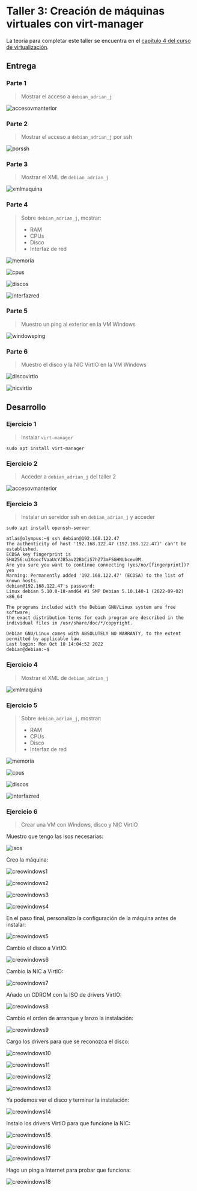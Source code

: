 # Taller 3: Creación de máquinas virtuales con virt-manager

La teoría para completar este taller se encuentra en el [capítulo 4 del curso de virtualización](https://github.com/josedom24/curso_virtualizacion_linux).

## Entrega

### Parte 1

> Mostrar el acceso a `debian_adrian_j`

![accesovmanterior](https://i.imgur.com/eMpMCGc.png)

### Parte 2

> Mostrar el acceso a `debian_adrian_j` por ssh

![porssh](https://i.imgur.com/WXYgSQm.png)

### Parte 3

> Mostrar el XML de `debian_adrian_j`

![xmlmaquina](https://i.imgur.com/qN8nOiD.png)

### Parte 4

> Sobre `debian_adrian_j`, mostrar:
>
> - RAM
> - CPUs
> - Disco
> - Interfaz de red

![memoria](https://i.imgur.com/rs80Vdw.png)

![cpus](https://i.imgur.com/tbQENGv.png)

![discos](https://i.imgur.com/VAnuC7u.png)

![interfazred](https://i.imgur.com/fJR8q8J.png)

### Parte 5

> Muestro un ping al exterior en la VM Windows

![windowsping](https://i.imgur.com/UHWLRwa.png)

### Parte 6

> Muestro el disco y la NIC VirtIO en la VM Windows

![discovirtio](https://i.imgur.com/guZGv22.png)

![nicvirtio](https://i.imgur.com/Bkyjnrn.png)

## Desarrollo

### Ejercicio 1

> Instalar `virt-manager`

```shell
sudo apt install virt-manager
```

### Ejercicio 2

> Acceder a `debian_adrian_j` del taller 2

![accesovmanterior](https://i.imgur.com/eMpMCGc.png)

### Ejercicio 3

> Instalar un servidor ssh en `debian_adrian_j` y acceder

```shell
sudo apt install openssh-server
```

```shell
atlas@olympus:~$ ssh debian@192.168.122.47
The authenticity of host '192.168.122.47 (192.168.122.47)' can't be established.
ECDSA key fingerprint is SHA256:u1XoocfVaaUcYJ85av22BbCiS7hZ73mFSGHNUbcev0M.
Are you sure you want to continue connecting (yes/no/[fingerprint])? yes
Warning: Permanently added '192.168.122.47' (ECDSA) to the list of known hosts.
debian@192.168.122.47's password:
Linux debian 5.10.0-18-amd64 #1 SMP Debian 5.10.140-1 (2022-09-02) x86_64

The programs included with the Debian GNU/Linux system are free software;
the exact distribution terms for each program are described in the
individual files in /usr/share/doc/*/copyright.

Debian GNU/Linux comes with ABSOLUTELY NO WARRANTY, to the extent
permitted by applicable law.
Last login: Mon Oct 10 14:04:52 2022
debian@debian:~$
```

### Ejercicio 4

> Mostrar el XML de `debian_adrian_j`

![xmlmaquina](https://i.imgur.com/qN8nOiD.png)

### Ejercicio 5

> Sobre `debian_adrian_j`, mostrar:
>
> - RAM
> - CPUs
> - Disco
> - Interfaz de red

![memoria](https://i.imgur.com/rs80Vdw.png)

![cpus](https://i.imgur.com/tbQENGv.png)

![discos](https://i.imgur.com/VAnuC7u.png)

![interfazred](https://i.imgur.com/fJR8q8J.png)

### Ejercicio 6

> Crear una VM con Windows, disco y NIC VirtIO

Muestro que tengo las isos necesarias:

![isos](https://i.imgur.com/I55EZGd.png)

Creo la máquina:

![creowindows1](https://i.imgur.com/hBRXb87.png)

![creowindows2](https://i.imgur.com/RQ0ALjp.png)

![creowindows3](https://i.imgur.com/3V7UzCv.png)

![creowindows4](https://i.imgur.com/oxxRwYp.png)

En el paso final, personalizo la configuración de la máquina antes de instalar:

![creowindows5](https://i.imgur.com/BcvFnry.png)

Cambio el disco a VirtIO:

![creowindows6](https://i.imgur.com/596e8Ys.png)

Cambio la NIC a VirtIO:

![creowindows7](https://i.imgur.com/jPqVyTf.png)

Añado un CDROM con la ISO de drivers VirtIO:

![creowindows8](https://i.imgur.com/LURk1Qs.png)

Cambio el orden de arranque y lanzo la instalación:

![creowindows9](https://i.imgur.com/l7dIJKd.png)

Cargo los drivers para que se reconozca el disco:

![creowindows10](https://i.imgur.com/S3buYO2.png)

![creowindows11](https://i.imgur.com/qnQjVoX.png)

![creowindows12](https://i.imgur.com/F9lhD0P.png)

![creowindows13](https://i.imgur.com/v0mLoJu.png)

Ya podemos ver el disco y terminar la instalación:

![creowindows14](https://i.imgur.com/JfPaBR5.png)

Instalo los drivers VirtIO para que funcione la NIC:

![creowindows15](https://i.imgur.com/lIBQcvm.png)

![creowindows16](https://i.imgur.com/65Su1IL.png)

![creowindows17](https://i.imgur.com/iYikgjQ.png)

Hago un ping a Internet para probar que funciona:

![creowindows18](https://i.imgur.com/UHWLRwa.png)
